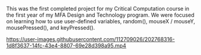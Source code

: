 This was the first completed project for my Critical Computation course in the first year of my MFA Design and Technology program. 
We were focused on learning how to use user-defined variables, random(), mouseX / mouseY, mousePressed(), and keyPressed().

https://user-images.githubusercontent.com/112709026/202768316-1d8f3637-14fc-43e4-8807-69e28d398a95.mp4
